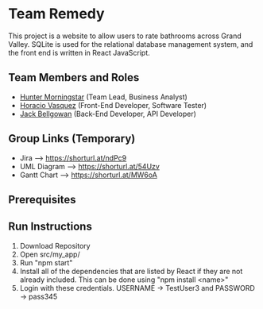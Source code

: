# Team Remedy

This project is a website to allow users to rate bathrooms across Grand Valley. SQLite is used for the relational database management system, and the front end is written in React JavaScript.

## Team Members and Roles

- [Hunter Morningstar](https://github.com/morninhu/CIS350-HW2-Morningstar) (Team Lead, Business Analyst)
- [Horacio Vasquez](https://github.com/HoracioVV/CIS350-HW2-Vasquez) (Front-End Developer, Software Tester)
- [Jack Bellgowan](https://github.com/beljac22/CIS350-HW2-Bellgowan) (Back-End Developer, API Developer)

## Group Links (Temporary)

- Jira --> https://shorturl.at/ndPc9
- UML Diagram --> https://shorturl.at/54Uzv
- Gantt Chart --> https://shorturl.at/MW6oA

## Prerequisites

## Run Instructions
1. Download Repository
2. Open src/my_app/
3. Run "npm start"
4. Install all of the dependencies that are listed by React if they are not already included. This can be done using "npm install \<name\>"
5. Login with these credentials. USERNAME -> TestUser3 and PASSWORD -> pass345
